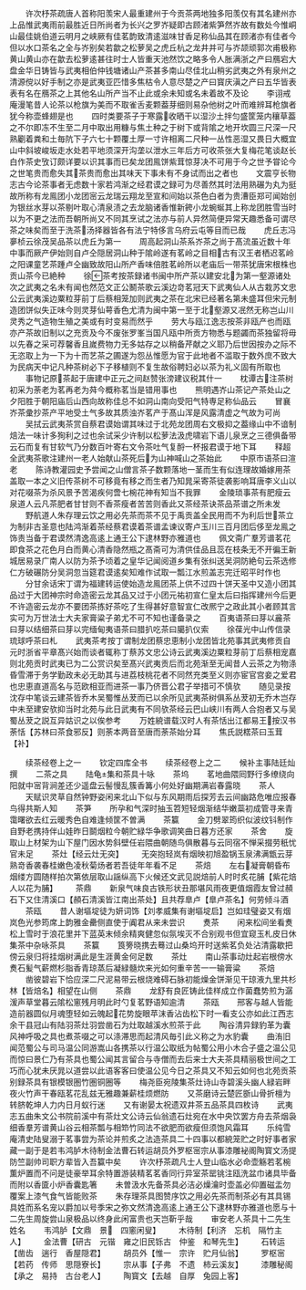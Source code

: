 <!-- { "loadSidebar": true } -->
　　许次杼茶疏唐人首称阳羡宋人最重建州于今贡茶两地独多阳羡仅有其名建州亦上品惟武夷雨前最胜近日所尚者为长兴之罗岕疑即古顾渚紫笋然岕故有数处今惟峒山最佳姚伯道云明月之峡厥有佳茗韵致清逺滋味甘香足称仙品其在顾渚亦有佳者今但以水口茶名之全与岕别矣若歙之松萝吴之虎丘杭之龙井并可与岕颉顽郭次甫极称黄山黄山亦在歙去松萝逺甚往时士人皆重天池然饮之略多令人胀满浙之产曰鴈宕大盘金华日铸皆与武夷相伯仲钱塘诸山产茶甚多南山尽佳北山稍劣武夷之外有泉州之清源傥以好手制之亦是武夷亚匹惜多焦枯令人意尽楚之产曰寳庆滇之产曰五华皆表表有名在鴈茶之上其他名山所产当不止此或余未知或名未着故不及论
　　李诩戒庵漫笔昔人论茶以枪旗为美而不取雀舌麦颗葢芽细则易杂他树之叶而难辨耳枪旗者犹今称壶蜂翅是也
　　四时类要茶子于寒露收晒干以湿沙土拌匀盛筐笼内穰草葢之不尔即冻不生至二月中取出用糠与焦土种之于树下或背隂之地开坎圆三尺深一尺熟劚着粪和土毎阬下子六七十颗覆土厚一寸许相离二尺种一丛性恶湿又畏日大概宜山中斜坡峻坂走水处若平地须深开沟垄以泄水三年后方可收茶张大复梅花笔谈赵长白作茶史攷订颇详要以识其事而已矣龙团鳯饼紫茸惊芽决不可用于今之世予甞论今之世笔贵而愈失其茶贵而愈出其味天下事未有不身试而出之者也
　　文震亨长物志古今论茶事者无虑数十家若鸿渐之经君谟之録可为尽善然其时法用熟碾为丸为挺故所称有龙鳯团小龙团宻云龙瑞云翔龙至宣和间始以茶色白者为贵漕臣郑可闻始创为银丝水芽以茶剔叶取心清泉渍之去龙脑诸香惟新銙小龙蜿蜒其上称龙团胜雪当时以为不更之法而吾朝所尚又不同其烹试之法亦与前人异然简便异常天趣悉备可谓尽茶之味矣而至于洗茶汤择器皆各有法宁特侈言乌府云屯等目而已哉
　　虎丘志冯夣桢云徐茂吴品茶以虎丘为第一
　　周高起洞山茶系岕茶之尚于髙流虽近数十年中事而厥产伊始则自卢仝隠居洞山种于隂岭遂有茗岭之目相古有汉王者栖迟茗岭之阳课童艺茶踵卢仝幽致故阳山所产香味倍胜茗岭所以老庙后一带茶犹唐宋根株也贡山茶今已絶种
　　徐茶考按茶録诸书闽中所产茶以建安北为第一壑源诸处次之武夷之名未有闻也然范文正公鬭茶歌云溪边竒茗冠天下武夷仙人从古栽苏文忠公云武夷溪边粟粒芽前丁后蔡相笼加则武夷之茶在北宋已经著名第未盛耳但宋元制造团饼似失正味今则灵芽仙萼香色尤清为闽中第一至于北壑源又冺然无称岂山川灵秀之气造物生殖之美或有时变易而然乎
　　劳大与瓯江逸志按茶非瓯产也而瓯亦产茶故旧制以之充贡及今不废张罗峯当国凡瓯中所贡方物悉与题蠲而茶独留将毋以先春之采可荐馨香且嵗费物力无多姑存之以稍备芹献之义耶乃后世因按办之际不无恣取上为一下为十而艺茶之圃遂为怨丛惟愿为官于此地者不滥取于数外庶不致大为民病天中记凡种茶树必下子移植则不复生故俗聘妇必以茶为礼义固有所取也
　　事物记原茶起于唐建中正元之间赵赞张滂建议税其什一
　　枕谭古注茶树初采为荼老为茗再老为荈今概称茗当是错用事也
　　熊明遇岕山茶记产茶处山之夕阳胜于朝阳庙后山西向故称佳总不如洞山南向受阳气特専足称仙品云
　　冒襄岕茶彚抄茶产平地受土气多故其质浊岕茗产于髙山浑是风露清虚之气故为可尚
　　吴拭云武夷茶赏自蔡君谟始谓其味过于北苑龙团周右文极抑之葢缘山中不谙制焙法一味计多狥利之过也余试采少许制以松萝法汲虎啸岩下语儿泉烹之三德俱备带云石而复有甘软气乃分数百叶寄右文令茶吐气复酹一杯报君谟于地下耳
　　释超全武夷茶歌注建州一老人始献山茶死后为山神喊山之茶始此
　　中原市语茶曰渲老
　　陈诗教灌园史予尝闻之山僧言茶子数颗落地一茎而生有似连理故婚嫁用茶盖取一本之义旧传茶树不可移竟有移之而生者乃知晁采寄茶徒袭影响耳唐李义山以对花啜茶为杀风景予苦渴疾何啻七椀花神有知当不我罪
　　金陵琐事茶有肥瘦云泉道人云凡茶肥者甘甘则不香茶瘦者苦苦则香此又茶经茶诀茶品茶谱之所未发
　　野航道人朱存理云饮之用必先茶而茶不见于禹贡盖全民用而不为利后世茶立为制非古圣意也陆鸿渐着茶经蔡君谟着茶谱孟谏议寄卢玉川三百月团后侈至龙鳯之饰责当备于君谟然清逸高逺上通王公下逮林野亦雅道也
　　佩文斋广羣芳谱茗花即食茶之花色月白而黄心清香隐然瓶之髙斋可为清供佳品且蕊在枝条无不开徧王新城居易录广南人以防为茶予顷着之皇华记闻阅道乡集有张纠送吴洞防絶句云茶选修仁方破碾防分吴洞忽当筵君谟逺矣知难作试取一瓢江水煎盖志完迁昭平时作也
　　分甘余话宋丁谓为福建转运使始造龙鳯团茶上供不过四十饼天圣中又造小团其品过于大团神宗时命造密云龙其品又过于小团元祐初宣仁皇太后曰指挥建州今后更不许造密云龙亦不要团茶拣好茶吃了生得甚好意智宣仁改熈宁之政此其小者顾其言实可为万世法士大夫家膏粱子弟尤不可不知也谨备录之
　　百夷语茶曰芽以麄茶曰芽以结细茶曰芽以完缅甸夷语茶曰腊扒吃茶曰臈扒仪索
　　徐葆光中山传信录琉球呼茶曰札
　　武夷茶考按丁谓制龙团蔡忠恵制小龙团皆北苑事其武夷修贡自元时浙省平章髙兴始而谈者辄称丁蔡苏文忠公诗云武夷溪边粟粒芽前丁后蔡相宠嘉则北苑贡时武夷已为二公赏识矣至髙兴武夷贡后而北苑渐至无闻昔人云茶之为物涤昏雪滞于务学勤政未必无助其与进荔枝桃花者不同然充类至义则亦宦官宫妾之爱君也忠恵直道高名与范欧相亚而进茶一事乃侪晋公君子举措可不慎欤
　　随见录按沈存中笔谈云建茶皆乔木吴蜀惟丛茇而已以余所见武夷茶树俱系丛茇初无乔木岂存中未至建安欤抑当时北苑与此日武夷有不同欤茶经云巴山峡川有两人合抱者又与吴蜀丛茇之説互异姑识之以俟参考
　　万姓綂谱载汉时人有茶恬出江都易王按汉书荼恬【苏林曰茶食邪反】则荼本两音至唐而荼茶始分耳
　　焦氏説楛茶曰玉茸【补】

　　续茶经卷上之一
　　钦定四库全书
　　续茶经卷上之二
　　候补主事陆廷灿撰
　　二茶之具
　　陆龟集和茶具十咏
　　茶坞
　　茗地曲隈囘野行多缭绕向阳就中宻背涧差还少遥盘云髻慢乱簇香篝小何处好幽期满岩春露晓
　　茶人
　　天赋识灵草自然钟野姿闲来北山下似与东风期雨后探芳去云间幽路危唯应报春鸟得共斯人知
　　茶笋
　　所孕和气深时抽玉笤短轻烟渐结华嫩蘂初成管寻来青霭曙欲去红云暖秀色自难逢倾筐不曽满
　　茶籯
　　金刀劈翠筠织似波纹钭制作自野老携持伴山娃昨日鬬烟粒今朝贮緑华争歌调笑曲日暮方还家
　　茶舍
　　旋取山上材架为山下屋门因水势斜壁任岩隈曲朝随鸟俱散暮与云同宿不惮采掇劳秖忧官未足
　　茶灶【经云灶无突】
　　无突抱轻岚有烟映初旭盈锅玉泉沸满甑云芽熟竒香袭春桂嫩色凌秋菊炀者若吾徒年年看不足
　　茶焙
　　左右凝膏朝昏布烟缕方圆随样拍次第依层取山謡纵高下火候还文武见説焙前人时时炙花脯【紫花焙人以花为脯】
　　茶鼎
　　新泉气味良古铁形状丑那堪风雨夜更值烟霞友曾过頳石下又住清溪口【頳石清溪皆江南出茶处】且共荐臯卢【臯卢茶名】何劳倾斗酒
　　茶瓯
　　昔人谢塸埞徒为妍词饰【刘孝威集有谢塸埞启】岂如珪璧姿又有烟岚色光参筠席上韵雅金罍侧直使于阗君从来未尝识
　　煑茶
　　闲来松间坐看煑松上雪时于浪花里并下蓝英末倾余精爽健忽似氛埃灭不合别观书但宜窥玉札皮日休集茶中杂咏茶具
　　茶籯
　　筤篣晓携去蓦过山桑坞开时送紫茗负处沾清露歇把傍云泉归将挂烟树满此是生涯黄金何足数
　　茶灶
　　南山茶事动灶起岩根傍水煑石髪气薪燃杉脂香青琼蒸后凝緑髓炊来光如何重辛苦一一输膏粱
　　茶焙
　　凿彼碧岩下恰应深二尺泥易带云根烧难碍石脉初能燥金饼渐见干琼液九里共杉林【皆焙名】相望在山侧
　　茶鼎
　　龙舒有良匠铸此佳样成立作菌蠢势煎为潺湲声草堂暮云隂松窻残月明此时勺复茗野语知逾清
　　茶瓯
　　邢客与越人皆能造前器圆似月魂堕轻如云魄起花势旋眼苹沫香沾齿松下时一看支公亦如此江西志余干县冠山有陆羽茶灶羽尝凿石为灶取越溪水煎茶于此
　　陶谷清异録豹革为囊风神呼吸之具也煮茶啜之可以涤滞思而起清风毎引此义称之为水豹囊
　　曲洧旧闻范蜀公与司马温公同游嵩山各携茶以行温公取纸为帖蜀公用小木合子盛之温公见而惊曰景仁乃有茶具也蜀公闻其言留合与寺僧而去后来士大夫茶具精丽极世间之工巧而心犹未厌晁以道尝以此语客客曰使温公见今日之茶具又不知云如何也北苑贡茶别録茶具有银模银圏竹圏铜圈等
　　梅尧臣宛陵集茶灶诗山寺碧溪头幽人緑岩畔夜火竹声干春瓯茗花乱兹无雅趣兼薪桂烦燃防
　　又茶磨诗云楚匠斵山骨折檀为转脐乾坤人力内日月蚁行迷
　　又有谢晏太祝遗双井茶五品茶具四枚诗
　　武夷志五曲朱文公书院前溪中有茶灶文公诗云仙翁遗石灶宛在水中央饮罢方舟去茶烟袅细香羣芳谱黄山谷云相茶瓢与相笻竹同法不欲肥而欲瘦但须饱风霜耳
　　乐纯雪庵清史陆叟溺于茗事尝为茶论并煎炙之法造茶具二十四事以都綂笼贮之时好事者家藏一副于是若韦鸿胪木待制金法曹石转运胡员外罗枢宻宗从事漆雕袐阁陶寳文汤提防竺副帅司职方辈皆入吾籯中矣
　　许次杼茶疏凡士人登山临水必命壶觞若茗椀薫炉置而不问是徒豪举耳余特置游装精茗茗香同行异室茶罂铫注瓯洗盆巾诸具毕备而附以香匳小炉香囊匙箸
　　未曽汲水先备茶具必洁必燥瀹时壶盖必仰置磁盂勿覆案上漆气食气皆能败茶
　　朱存理茶具图赞序饮之用必先茶而制茶必有其具锡具姓而系名宠以爵加以号季宋之弥文然清逸高逺上通王公下逮林野亦雅道也愿与十二先生周旋尝山泉极品以终身此闲富贵也天岂靳乎哉
　　审安老人茶具十二先生姓名
　　韦鸿胪【文鼎　景　四窻闲叟】
　　木待制【利济　忘机　隔竹主人】
　　金法曹【研古　元锴　雍之旧民铄古　仲鉴　和琴先生】
　　石转运【凿齿　遄行　香屋隠君】
　　胡员外【惟一　宗许　贮月仙翁】
　　罗枢宻【若药　传师　思隠寮长】
　　宗从事【子弗　不遗　柿云溪友】
　　漆雕秘阁【承之　易持　古台老人】
　　陶寳文【去越　自厚　兔园上客】
